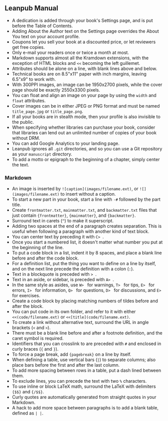 ## Leanpub Manual

* A dedication is added through your book's Settings page, and is put before the Table of Contents.
* Adding About the Author text on the Settings page overrides the About You text on your account profile.
* Coupons let you sell your book at a discounted price, or let reviewers get free copies.
* Only e-mail your readers once or twice a month at most.
* Markdown supports almost all the Kramdown extensions, with the exception of HTML blocks and `<<` becoming the left guillemet.
* Attributes should be alone on a line, with blank lines above and below.
* Technical books are on 8.5"x11" paper with inch margins, leaving 6.5"x9" to work with.
* With 300PPI images, an image can be 1950x2700 pixels, while the cover page should be exactly 2550x3300 pixels.
* You can float and align an image on your page by using the `width` and `float` attributes.
* Cover images can be in either JPEG or PNG format and must be named `title_page.jpg` or `title_page.png`.
* If all your books are in stealth mode, then your profile is also invisible to the public.
* When specifying whether libraries can purchase your book, consider that libraries can lend out an unlimited number of copies of your book without DRM.
* You can add Google Analytics to your landing page.
* Leanpub ignores all `.git` directories, and so you can use a Git repository as your `manuscript` directory.
* To add a motto or epigraph to the beginning of a chapter, simply center the text.

### Markdown

* An image is inserted by `![caption](images/filename.ext)`, or `![](images/filename.ext)` to insert without a caption.
* To start a new part in your book, start a line with `-#` followed by the part title.
* Create `frontmatter.txt`, `mainmatter.txt`, and `backmatter.txt` files that just contain `{frontmatter}`, `{mainmatter}`, and `{backmatter}`.
* Surround text in carets (`^`) to make it superscript.
* Adding two spaces at the end of a paragraph creates separation. This is useful when following a paragraph with another kind of text block.
* You can center text by preceding it with `C> `.
* Once you start a numbered list, it doesn't matter what number you put at the beginning of the line.
* To put a code block in a list, indent it by 8 spaces, and place a blank line before and after the code block.
* For a definition list, put the thing you want to define on a line by itself, and on the next line precede the definition with a colon (`:`).
* Text in a blockquote is preceded with `> `.
* Text in an aside, or sidebar, is preceded with `A> `.
* In the same style as asides, use `W> ` for warnings, `T> ` for tips, `E> ` for errors, `I> ` for information, `Q> ` for questions, `D> ` for discussions, and `E> ` for exercises.
* Create a code block by placing matching numbers of tildes before and after the block.
* You can put code in its own folder, and refer to it with either `<<(code/filename.ext)` or `<<[title](code/filename.ext)`.
* To create a link without alternative text, surround the URL in angle brackets (`<` and `>`).
* There must be a blank line before and after a footnote definition, and the caret symbol is required.
* Identifiers that you can crosslink to are preceded with `#` and enclosed in curly braces (`{` and `}`).
* To force a page break, add `{pagebreak}` on a line by itself.
* When defining a table, use vertical bars (`|`) to separate columns; also place bars before the first and after the last column.
* To add more spacing between rows in a table, put a dash lined between them.
* To exclude lines, you can precede the text with two `%` characters.
* To use inline or block LaTeX math, surround the LaTeX with delimiters `{$$}` and `{/$$}`.
* Curly quotes are automatically generated from straight quotes in your Markdown.
* A hack to add more space between paragraphs is to add a blank table, defined as `| |`.

